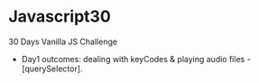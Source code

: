 # Javascript30
30 Days Vanilla JS Challenge

- Day1 outcomes: dealing with keyCodes & playing audio files - [querySelector].
